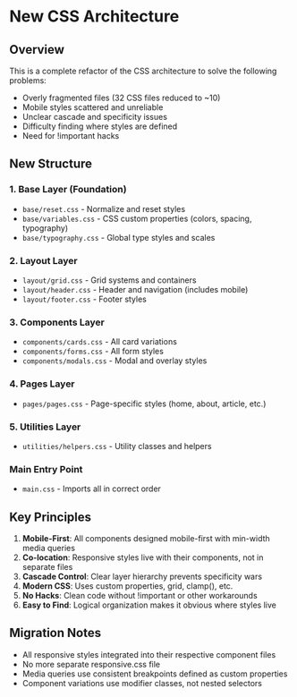 # New CSS Architecture

## Overview
This is a complete refactor of the CSS architecture to solve the following problems:
- Overly fragmented files (32 CSS files reduced to ~10)
- Mobile styles scattered and unreliable
- Unclear cascade and specificity issues
- Difficulty finding where styles are defined
- Need for !important hacks

## New Structure

### 1. Base Layer (Foundation)
- `base/reset.css` - Normalize and reset styles
- `base/variables.css` - CSS custom properties (colors, spacing, typography)
- `base/typography.css` - Global type styles and scales

### 2. Layout Layer
- `layout/grid.css` - Grid systems and containers
- `layout/header.css` - Header and navigation (includes mobile)
- `layout/footer.css` - Footer styles

### 3. Components Layer
- `components/cards.css` - All card variations
- `components/forms.css` - All form styles
- `components/modals.css` - Modal and overlay styles

### 4. Pages Layer
- `pages/pages.css` - Page-specific styles (home, about, article, etc.)

### 5. Utilities Layer
- `utilities/helpers.css` - Utility classes and helpers

### Main Entry Point
- `main.css` - Imports all in correct order

## Key Principles

1. **Mobile-First**: All components designed mobile-first with min-width media queries
2. **Co-location**: Responsive styles live with their components, not in separate files
3. **Cascade Control**: Clear layer hierarchy prevents specificity wars
4. **Modern CSS**: Uses custom properties, grid, clamp(), etc.
5. **No Hacks**: Clean code without !important or other workarounds
6. **Easy to Find**: Logical organization makes it obvious where styles live

## Migration Notes
- All responsive styles integrated into their respective component files
- No more separate responsive.css file
- Media queries use consistent breakpoints defined as custom properties
- Component variations use modifier classes, not nested selectors